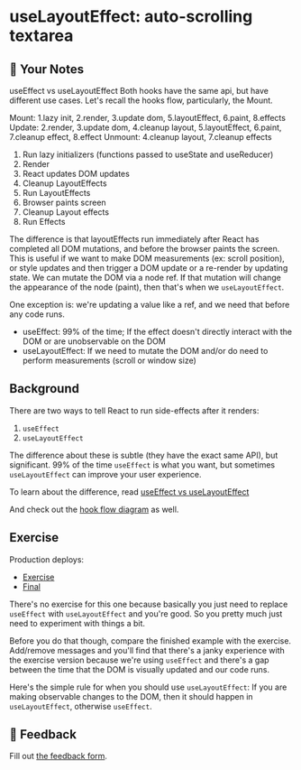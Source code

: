 # useLayoutEffect: auto-scrolling textarea

## 📝 Your Notes
useEffect vs useLayoutEffect
Both hooks have the same api, but have different use cases. Let's recall the hooks flow,
particularly, the Mount.

Mount: 1.lazy init, 2.render, 3.update dom, 5.layoutEffect, 6.paint, 8.effects
Update: 2.render, 3.update dom, 4.cleanup layout, 5.layoutEffect, 6.paint, 7.cleanup effect, 8.effect
Unmount: 4.cleanup layout, 7.cleanup effects

1. Run lazy initializers (functions passed to useState and useReducer)
2. Render 
3. React updates DOM updates 
4. Cleanup LayoutEffects
5. Run LayoutEffects 
6. Browser paints screen 
7. Cleanup Layout effects 
8. Run Effects

The difference is that layoutEffects run immediately after React has completed all DOM mutations, and before
the browser paints the screen. This is useful if we want to make DOM measurements (ex: scroll position), or 
style updates and then trigger a DOM update or a re-render by updating state. We can mutate the DOM via a node
ref. If that mutation will change the appearance of the node (paint), then that's when we `useLayoutEffect`.

One exception is: we're updating a value like a ref, and we need that before any code runs.

- useEffect: 99% of the time; If the effect doesn't directly interact with the DOM or are unobservable on the DOM
- useLayoutEffect: If we need to mutate the DOM and/or do need to perform measurements (scroll or window size)


## Background

There are two ways to tell React to run side-effects after it renders:

1. `useEffect`
2. `useLayoutEffect`

The difference about these is subtle (they have the exact same API), but
significant. 99% of the time `useEffect` is what you want, but sometimes
`useLayoutEffect` can improve your user experience.

To learn about the difference, read
[useEffect vs useLayoutEffect](https://kentcdodds.com/blog/useeffect-vs-uselayouteffect)

And check out the [hook flow diagram](https://github.com/donavon/hook-flow) as
well.

## Exercise

Production deploys:

- [Exercise](https://advanced-react-hooks.netlify.com/isolated/exercise/04.js)
- [Final](https://advanced-react-hooks.netlify.com/isolated/final/04.js)

There's no exercise for this one because basically you just need to replace
`useEffect` with `useLayoutEffect` and you're good. So you pretty much just need
to experiment with things a bit.

Before you do that though, compare the finished example with the exercise.
Add/remove messages and you'll find that there's a janky experience with the
exercise version because we're using `useEffect` and there's a gap between the
time that the DOM is visually updated and our code runs.

Here's the simple rule for when you should use `useLayoutEffect`: If you are
making observable changes to the DOM, then it should happen in
`useLayoutEffect`, otherwise `useEffect`.

## 🦉 Feedback

Fill out
[the feedback form](https://ws.kcd.im/?ws=Advanced%20React%20Hooks%20%F0%9F%94%A5&e=04%3A%20useLayoutEffect%3A%20auto-scrolling%20textarea&em=kevin.s.kabore%40gmail.com).
